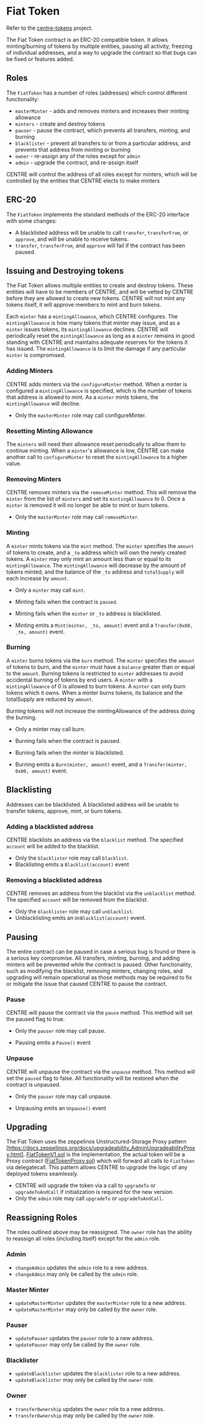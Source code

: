 # Fiat Token

Refer to the [centre-tokens](https://github.com/centrehq/centre-tokens) project.


The Fiat Token contract is an ERC-20 compatible token. It allows
minting/burning of tokens by multiple entities, pausing all activity, freezing
of individual addresses, and a way to upgrade the contract so that bugs can be
fixed or features added.

## Roles

The `FiatToken` has a number of roles (addresses) which control different
functionality:

- `masterMinter` - adds and removes minters and increases their minting
  allowance
- `minters` - create and destroy tokens
- `pauser` - pause the contract, which prevents all transfers, minting, and
  burning
- `blacklister` - prevent all transfers to or from a particular address, and
  prevents that address from minting or burning
- `owner` - re-assign any of the roles except for `admin`
- `admin` - upgrade the contract, and re-assign itself

CENTRE will control the address of all roles except for minters, which will be
controlled by the entities that CENTRE elects to make minters

## ERC-20

The `FiatToken` implements the standard methods of the ERC-20 interface with
some changes:

- A blacklisted address will be unable to call `transfer`, `transferFrom`, or
  `approve`, and will be unable to receive tokens.
- `transfer`, `transferFrom`, and `approve` will fail if the contract has been
  paused.

## Issuing and Destroying tokens

The Fiat Token allows multiple entities to create and destroy tokens. These
entities will have to be members of CENTRE, and will be vetted by CENTRE before
they are allowed to create new tokens. CENTRE will not mint any tokens itself,
it will approve members to mint and burn tokens.

Each `minter` has a `mintingAllowance`, which CENTRE configures. The
`mintingAllowance` is how many tokens that minter may issue, and as a `minter`
issues tokens, its `mintingAllowance` declines. CENTRE will periodically reset
the `mintingAllowance` as long as a `minter` remains in good standing with
CENTRE and maintains adequate reserves for the tokens it has issued. The
`mintingAllowance` is to limit the damage if any particular `minter` is
compromised.

### Adding Minters

CENTRE adds minters via the `configureMinter` method. When a minter is
configured a `mintingAllowance` is specified, which is the number of tokens that
address is allowed to mint. As a `minter` mints tokens, the `mintingAllowance`
will decline.

- Only the `masterMinter` role may call configureMinter.

### Resetting Minting Allowance

The `minters` will need their allowance reset periodically to allow them to
continue minting. When a `minter`'s allowance is low, CENTRE can make another
call to `configureMinter` to reset the `mintingAllowance` to a higher value.

### Removing Minters

CENTRE removes minters via the `removeMinter` method. This will remove the
`minter` from the list of `minters` and set its `mintingAllowance` to 0. Once a
`minter` is removed it will no longer be able to mint or burn tokens.

- Only the `masterMinter` role may call `removeMinter`.

### Minting

A `minter` mints tokens via the `mint` method. The `minter` specifies the
`amount` of tokens to create, and a `_to` address which will own the newly
created tokens. A `minter` may only mint an amount less than or equal to its
`mintingAllowance`. The `mintingAllowance` will decrease by the amount of tokens
minted, and the balance of the `_to` address and `totalSupply` will each
increase by `amount`.

- Only a `minter` may call `mint`.

- Minting fails when the contract is `paused`.
- Minting fails when the `minter` or `_to` address is blacklisted.
- Minting emits a `Mint(minter, _to, amount)` event and a
  `Transfer(0x00, _to, amount)` event.

### Burning

A `minter` burns tokens via the `burn` method. The `minter` specifies the
`amount` of tokens to burn, and the `minter` must have a `balance` greater than
or equal to the `amount`. Burning tokens is restricted to `minter` addresses to
avoid accidental burning of tokens by end users. A `minter` with a
`mintingAllowance` of 0 is allowed to burn tokens. A `minter` can only burn
tokens which it owns. When a minter burns tokens, its balance and the
totalSupply are reduced by `amount`.

Burning tokens will not increase the mintingAllowance of the address doing the
burning.

- Only a minter may call burn.

- Burning fails when the contract is paused.
- Burning fails when the minter is blacklisted.

- Burning emits a `Burn(minter, amount)` event, and a
  `Transfer(minter, 0x00, amount)` event.

## Blacklisting

Addresses can be blacklisted. A blacklisted address will be unable to transfer
tokens, approve, mint, or burn tokens.

### Adding a blacklisted address

CENTRE blacklists an address via the `blacklist` method. The specified `account`
will be added to the blacklist.

- Only the `blacklister` role may call `blacklist`.
- Blacklisting emits a `Blacklist(account)` event

### Removing a blacklisted address

CENTRE removes an address from the blacklist via the `unblacklist` method. The
specified `account` will be removed from the blacklist.

- Only the `blacklister` role may call `unblacklist`.
- Unblacklisting emits an `UnBlacklist(account)` event.

## Pausing

The entire contract can be paused in case a serious bug is found or there is a
serious key compromise. All transfers, minting, burning, and adding minters will
be prevented while the contract is paused. Other functionality, such as
modifying the blacklist, removing minters, changing roles, and upgrading will
remain operational as those methods may be required to fix or mitigate the issue
that caused CENTRE to pause the contract.

### Pause

CENTRE will pause the contract via the `pause` method. This method will set the
paused flag to true.

- Only the `pauser` role may call pause.

- Pausing emits a `Pause()` event

### Unpause

CENTRE will unpause the contract via the `unpause` method. This method will set
the `paused` flag to false. All functionality will be restored when the contract
is unpaused.

- Only the `pauser` role may call unpause.

- Unpausing emits an `Unpause()` event

## Upgrading

The Fiat Token uses the zeppelinos Unstructured-Storage Proxy pattern
[https://docs.zeppelinos.org/docs/upgradeability_AdminUpgradeabilityProxy.html].
[FiatTokenV1.sol](../contracts/v1/FiatTokenV1.sol) is the implementation, the
actual token will be a Proxy contract
([FiatTokenProxy.sol](../contracts/v1/FiatTokenProxy.sol)) which will forward all
calls to `FiatToken` via delegatecall. This pattern allows CENTRE to upgrade the
logic of any deployed tokens seamlessly.

- CENTRE will upgrade the token via a call to `upgradeTo` or `upgradeToAndCall`
  if initialization is required for the new version.
- Only the `admin` role may call `upgradeTo` or `upgradeToAndCall`.

## Reassigning Roles

The roles outlined above may be reassigned. The `owner` role has the ability to
reassign all roles (including itself) except for the `admin` role.

### Admin

- `changeAdmin` updates the `admin` role to a new address.
- `changeAdmin` may only be called by the `admin` role.

### Master Minter

- `updateMasterMinter` updates the `masterMinter` role to a new address.
- `updateMasterMinter` may only be called by the `owner` role.

### Pauser

- `updatePauser` updates the `pauser` role to a new address.
- `updatePauser` may only be called by the `owner` role.

### Blacklister

- `updateBlacklister` updates the `blacklister` role to a new address.
- `updateBlacklister` may only be called by the `owner` role.

### Owner

- `transferOwnership` updates the `owner` role to a new address.
- `transferOwnership` may only be called by the `owner` role.
